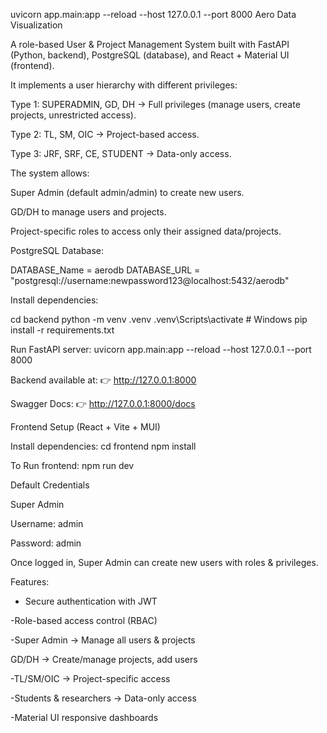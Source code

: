 uvicorn app.main:app --reload --host 127.0.0.1 --port 8000
Aero Data Visualization

A role-based User & Project Management System built with FastAPI (Python, backend), PostgreSQL (database), and React + Material UI (frontend).

It implements a user hierarchy with different privileges:

Type 1: SUPERADMIN, GD, DH → Full privileges (manage users, create projects, unrestricted access).

Type 2: TL, SM, OIC → Project-based access.

Type 3: JRF, SRF, CE, STUDENT → Data-only access.

The system allows:

Super Admin (default admin/admin) to create new users.

GD/DH to manage users and projects.

Project-specific roles to access only their assigned data/projects.

PostgreSQL Database:

DATABASE_Name = aerodb
DATABASE_URL = "postgresql://username:newpassword123@localhost:5432/aerodb"


Install dependencies:

cd backend
python -m venv .venv
.venv\Scripts\activate   # Windows
pip install -r requirements.txt


Run FastAPI server:
uvicorn app.main:app --reload --host 127.0.0.1 --port 8000


Backend available at: 👉 http://127.0.0.1:8000

Swagger Docs: 👉 http://127.0.0.1:8000/docs

Frontend Setup (React + Vite + MUI)

Install dependencies:
cd frontend
npm install


To Run frontend:
npm run dev




 Default Credentials

Super Admin

Username: admin

Password: admin

Once logged in, Super Admin can create new users with roles & privileges.

 Features:

- Secure authentication with JWT

-Role-based access control (RBAC)

-Super Admin → Manage all users & projects

GD/DH → Create/manage projects, add users

-TL/SM/OIC → Project-specific access

-Students & researchers → Data-only access

-Material UI responsive dashboards